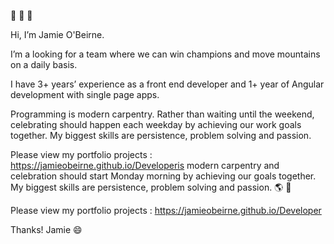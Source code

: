 👋  👋  👋    

Hi, I’m Jamie O'Beirne.

I’m a looking for a team where we can win champions and move mountains on a daily basis. 

I have 3+ years’ experience as a front end developer and 1+ year of Angular development with single page apps.

Programming is modern carpentry. Rather than waiting until the weekend, celebrating should happen each weekday by achieving our work goals together. My biggest skills are persistence, problem solving and passion.

Please view my portfolio projects : https://jamieobeirne.github.io/Developeris modern carpentry and celebration should start Monday morning by achieving our goals together. My biggest skills are persistence, problem solving and passion.
🌎  💫

Please view my portfolio projects : https://jamieobeirne.github.io/Developer

Thanks! 
Jamie 
😄 


